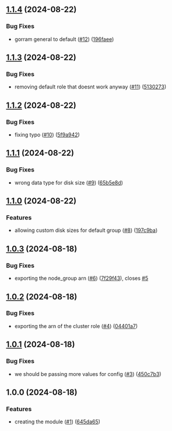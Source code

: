 ## [1.1.4](https://github.com/StoopidCompany/EKS-INATOR/compare/v1.1.3...v1.1.4) (2024-08-22)

### Bug Fixes

* gorram general to default ([#12](https://github.com/StoopidCompany/EKS-INATOR/issues/12)) ([196faee](https://github.com/StoopidCompany/EKS-INATOR/commit/196faee30ced241aaa18608041e1cd484d396b23))

## [1.1.3](https://github.com/StoopidCompany/EKS-INATOR/compare/v1.1.2...v1.1.3) (2024-08-22)

### Bug Fixes

* removing default role that doesnt work anyway ([#11](https://github.com/StoopidCompany/EKS-INATOR/issues/11)) ([5130273](https://github.com/StoopidCompany/EKS-INATOR/commit/513027359898898a6c3e350d3734520cd9579399))

## [1.1.2](https://github.com/StoopidCompany/EKS-INATOR/compare/v1.1.1...v1.1.2) (2024-08-22)

### Bug Fixes

* fixing typo ([#10](https://github.com/StoopidCompany/EKS-INATOR/issues/10)) ([5f9a942](https://github.com/StoopidCompany/EKS-INATOR/commit/5f9a942c98b2ca74d2bb4e5ecc5d6e8e01da1cdf))

## [1.1.1](https://github.com/StoopidCompany/EKS-INATOR/compare/v1.1.0...v1.1.1) (2024-08-22)

### Bug Fixes

* wrong data type for disk size ([#9](https://github.com/StoopidCompany/EKS-INATOR/issues/9)) ([65b5e8d](https://github.com/StoopidCompany/EKS-INATOR/commit/65b5e8d14358e582f6e588a733cf51ca847ea9f2))

## [1.1.0](https://github.com/StoopidCompany/EKS-INATOR/compare/v1.0.3...v1.1.0) (2024-08-22)

### Features

* allowing custom disk sizes for default group ([#8](https://github.com/StoopidCompany/EKS-INATOR/issues/8)) ([197c9ba](https://github.com/StoopidCompany/EKS-INATOR/commit/197c9bac49b899645f9ec5dd5816d6eb7486d0ac))

## [1.0.3](https://github.com/StoopidCompany/EKS-INATOR/compare/v1.0.2...v1.0.3) (2024-08-18)

### Bug Fixes

* exporting the node_group arn ([#6](https://github.com/StoopidCompany/EKS-INATOR/issues/6)) ([7f29f43](https://github.com/StoopidCompany/EKS-INATOR/commit/7f29f4329d73355518b8b106f0fc0eb97830f726)), closes [#5](https://github.com/StoopidCompany/EKS-INATOR/issues/5)

## [1.0.2](https://github.com/StoopidCompany/EKS-INATOR/compare/v1.0.1...v1.0.2) (2024-08-18)

### Bug Fixes

* exporting the arn of the cluster role ([#4](https://github.com/StoopidCompany/EKS-INATOR/issues/4)) ([04401a7](https://github.com/StoopidCompany/EKS-INATOR/commit/04401a7dcee53139ee2380255e6963183aae50c1))

## [1.0.1](https://github.com/StoopidCompany/EKS-INATOR/compare/v1.0.0...v1.0.1) (2024-08-18)

### Bug Fixes

* we should be passing more values for config ([#3](https://github.com/StoopidCompany/EKS-INATOR/issues/3)) ([450c7b3](https://github.com/StoopidCompany/EKS-INATOR/commit/450c7b3d0d44ce5c974696752acdd6ca485d747f))

## 1.0.0 (2024-08-18)

### Features

* creating the module ([#1](https://github.com/StoopidCompany/EKS-INATOR/issues/1)) ([645da65](https://github.com/StoopidCompany/EKS-INATOR/commit/645da6532297a809fb3e2e18a82c7c494e0772d5))
